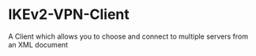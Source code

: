 # IKEv2-VPN-Client
A Client which allows you to choose and connect to multiple servers from an XML document
